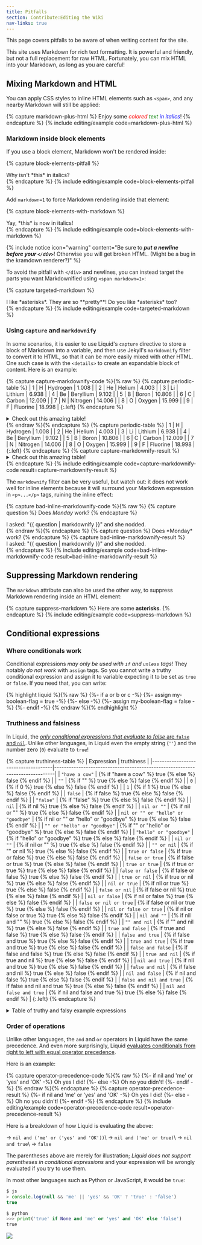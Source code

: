 ```yaml
---
title: Pitfalls
section: Contribute:Editing the Wiki
nav-links: true
---
```


This page covers pitfalls to be aware of when writing content for the site.

This site uses Markdown for rich text formatting. It is powerful and friendly,
but not a full replacement for raw HTML. Fortunately, you can mix HTML into
your Markdown, as long as you are careful!

## Mixing Markdown and HTML

You can apply CSS styles to inline HTML elements such as `<span>`,
and any nearby Markdown will still be applied:

{% capture markdown-plus-html %}
Enjoy some
*<span style="color: red">colored</span>
<span style="color: green">text</span>
<span style="color: blue">in italics</span>*!
{% endcapture %}
{% include editing/example code=markdown-plus-html %}

### Markdown inside block elements

If you use a block element, Markdown won't be rendered inside:

{% capture block-elements-pitfall %}
<div>
Why isn't *this* in italics?
</div>
{% endcapture %}
{% include editing/example code=block-elements-pitfall %}

Add `markdown=1` to force Markdown rendering inside that element:

{% capture block-elements-with-markdown %}
<div markdown=1>
Yay, *this* is now in italics!
</div>
{% endcapture %}
{% include editing/example code=block-elements-with-markdown %}

{% include notice icon="warning" content="Be sure to ***put a newline before your `</div>`***! Otherwise you will get broken HTML. (Might be a bug in the kramdown renderer?)" %}

To avoid the pitfall with `</div>` and newlines, you can instead
target the parts you want Markdownified using `<span markdown=1>`:

{% capture targeted-markdown %}
<div>I like *asterisks*.
They are so <span markdown=1>**pretty**</span>!
Do you like *asterisks* too?</div>
{% endcapture %}
{% include editing/example code=targeted-markdown %}

### Using `capture` and `markdownify`

In some scenarios, it is easier to use Liquid's `capture` directive to store a
block of Markdown into a variable, and then use Jekyll's `markdownify` filter
to convert it to HTML, so that it can be more easily mixed with other HTML. One
such case is with the `<details>` to create an expandable block of content.
Here is an example:

{% capture capture-markdownify-code %}{% raw %}
{% capture periodic-table %}
| 1 | H  | Hydrogen  |  1.008 |
| 2 | He | Helium    |  4.003 |
| 3 | Li | Lithium   |  6.938 |
| 4 | Be | Beryllium |  9.102 |
| 5 | B  | Boron     | 10.806 |
| 6 | C  | Carbon    | 12.009 |
| 7 | N  | Nitrogen  | 14.006 |
| 8 | O  | Oxygen    | 15.999 |
| 9 | F  | Fluorine  | 18.998 |
{:.left}
{% endcapture %}
<details><summary>Check out this amazing table!</summary>
{{ periodic-table | markdownify }}
</details>
{% endraw %}{% endcapture %}
{% capture periodic-table %}
| 1 | H  | Hydrogen  |  1.008 |
| 2 | He | Helium    |  4.003 |
| 3 | Li | Lithium   |  6.938 |
| 4 | Be | Beryllium |  9.102 |
| 5 | B  | Boron     | 10.806 |
| 6 | C  | Carbon    | 12.009 |
| 7 | N  | Nitrogen  | 14.006 |
| 8 | O  | Oxygen    | 15.999 |
| 9 | F  | Fluorine  | 18.998 |
{:.left}
{% endcapture %}
{% capture capture-markdownify-result %}
<details><summary>Check out this amazing table!</summary>
{{ periodic-table | markdownify }}
</details>
{% endcapture %}
{% include editing/example
  code=capture-markdownify-code
  result=capture-markdownify-result %}

The `markdownify` filter can be very useful, but watch out: it does
not work well for inline elements because it will surround your
Markdown expression in `<p>...</p>` tags, ruining the inline effect:

{% capture bad-inline-markdownify-code %}{% raw %}
{% capture question %} Does *Monday* work? {% endcapture %}
<div>I asked: "{{ question | markdownify }}" and she nodded.</div>
{% endraw %}{% endcapture %}
{% capture question %} Does *Monday* work? {% endcapture %}
{% capture bad-inline-markdownify-result %}
<div>I asked: "{{ question | markdownify }}" and she nodded.</div>
{% endcapture %}
{% include editing/example
  code=bad-inline-markdownify-code
  result=bad-inline-markdownify-result %}

## Suppressing Markdown rendering

The `markdown` attribute can also be used the other way, to suppress
Markdown rendering inside an HTML element:

{% capture suppress-markdown %}
<span markdown=0>
Here are some **asterisks**.
</span>
{% endcapture %}
{% include editing/example code=suppress-markdown %}

## Conditional expressions

### Where conditionals work

Conditional expressions *may only be used with `if` and `unless` tags*!
They notably *do not work* with `assign` tags. So you cannot write a
truthy conditional expression and assign it to variable expecting it
to be set as `true` or `false`. If you need that, you can write:

{% highlight liquid %}{% raw %}
{%- if a or b or c -%}
  {%- assign my-boolean-flag = true -%}
{%- else -%}
  {%- assign my-boolean-flag = false -%}
{%- endif -%}
{% endraw %}{% endhighlight %}

### Truthiness and falsiness

In Liquid, the [*only conditional expressions that evaluate to false* are
`false` and `nil`](https://shopify.github.io/liquid/basics/truthy-and-falsy/).
Unlike other languages, in Liquid even the empty string (`''`)
and the number zero (`0`) evaluate to `true`!

{% capture truthiness-table %}
| Expression                          | truthiness                                                                   |
|-------------------------------------|------------------------------------------------------------------------------|
| `"have a cow"`                      | {% if "have a cow" %} true {% else %} false {% endif %}                      |
| `""`                                | {% if "" %} true {% else %} false {% endif %}                                |
| `0`                                 | {% if 0 %} true {% else %} false {% endif %}                                 |
| `1`                                 | {% if 1 %} true {% else %} false {% endif %}                                 |
| `false`                             | {% if false %} true {% else %} false {% endif %}                             |
| `"false"`                           | {% if "false" %} true {% else %} false {% endif %}                           |
| `nil`                               | {% if nil %} true {% else %} false {% endif %}                               |
| `nil or ""`                         | {% if nil or "" %} true {% else %} false {% endif %}                         |
| `nil or "" or "hello" or "goodbye"` | {% if nil or "" or "hello" or "goodbye" %} true {% else %} false {% endif %} |
| `"" or "hello" or "goodbye"`        | {% if "" or "hello" or "goodbye" %} true {% else %} false {% endif %}        |
| `"hello" or "goodbye"`              | {% if "hello" or "goodbye" %} true {% else %} false {% endif %}              |
| `nil or ""`                         | {% if nil or "" %} true {% else %} false {% endif %}                         |
| `"" or nil`                         | {% if "" or nil %} true {% else %} false {% endif %}                         |
| `true or false`                     | {% if true or false %} true {% else %} false {% endif %}                     |
| `false or true`                     | {% if false or true %} true {% else %} false {% endif %}                     |
| `true or true`                      | {% if true or true %} true {% else %} false {% endif %}                      |
| `false or false`                    | {% if false or false %} true {% else %} false {% endif %}                    |
| `true or nil`                       | {% if true or nil %} true {% else %} false {% endif %}                       |
| `nil or true`                       | {% if nil or true %} true {% else %} false {% endif %}                       |
| `false or nil`                      | {% if false or nil %} true {% else %} false {% endif %}                      |
| `nil or false`                      | {% if nil or false %} true {% else %} false {% endif %}                      |
| `false or nil or true`              | {% if false or nil or true %} true {% else %} false {% endif %}              |
| `nil or false or true`              | {% if nil or false or true %} true {% else %} false {% endif %}              |
| `nil and ""`                        | {% if nil and "" %} true {% else %} false {% endif %}                        |
| `"" and nil`                        | {% if "" and nil %} true {% else %} false {% endif %}                        |
| `true and false`                    | {% if true and false %} true {% else %} false {% endif %}                    |
| `false and true`                    | {% if false and true %} true {% else %} false {% endif %}                    |
| `true and true`                     | {% if true and true %} true {% else %} false {% endif %}                     |
| `false and false`                   | {% if false and false %} true {% else %} false {% endif %}                   |
| `true and nil`                      | {% if true and nil %} true {% else %} false {% endif %}                      |
| `nil and true`                      | {% if nil and true %} true {% else %} false {% endif %}                      |
| `false and nil`                     | {% if false and nil %} true {% else %} false {% endif %}                     |
| `nil and false`                     | {% if nil and false %} true {% else %} false {% endif %}                     |
| `false and nil and true`            | {% if false and nil and true %} true {% else %} false {% endif %}            |
| `nil and false and true`            | {% if nil and false and true %} true {% else %} false {% endif %}            |
{:.left}
{% endcapture %}

<details><summary>Table of truthy and falsy example expressions</summary>
{{ truthiness-table | markdownify }}
</details>

### Order of operations

Unlike other languages, the `and` and `or` operators in Liquid have the same
precedence. And even more surprisingly, Liquid
[evaluates conditionals from right to left with equal operator
precedence](https://shopify.dev/docs/themes/liquid/reference/basics/operators#order-of-operations).

Here is an example:

{% capture operator-precedence-code %}{% raw %}
{%- if nil and 'me' or 'yes' and 'OK' -%}
  Oh yes I did!
{%- else -%}
  Oh no you didn't!
{%- endif -%}
{% endraw %}{% endcapture %}
{% capture operator-precedence-result %}
{%- if nil and 'me' or 'yes' and 'OK' -%}
  Oh yes I did!
{%- else -%}
  Oh no you didn't!
{%- endif -%}
{% endcapture %}
{% include editing/example
  code=operator-precedence-code
  result=operator-precedence-result %}

Here is a breakdown of how Liquid is evaluating the above:

&rarr; `nil and ('me' or ('yes' and 'OK'))`\\
&rarr; `nil and ('me' or true)`\\
&rarr; `nil and true`\\
&rarr; `false`

The parentheses above are merely for illustration; *Liquid does not support
parentheses in conditional expressions* and your expression will be wrongly
evaluated if you try to use them.

In most other languages such as Python or JavaScript, it would be `true`:

```javascript
$ js
> console.log(null && 'me' || 'yes' && 'OK' ? 'true' : 'false')
true
```
```python
$ python
>>> print('true' if None and 'me' or 'yes' and 'OK' else 'false')
true
```

![](https://thumbs.gfycat.com/OblongJaggedBluemorphobutterfly-small.gif)
